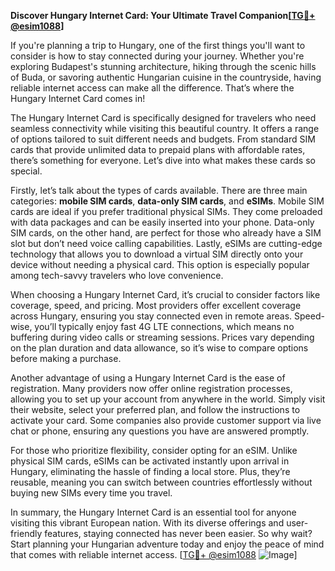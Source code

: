 **Discover Hungary Internet Card: Your Ultimate Travel Companion[[TG💪+ @esim1088](https://t.me/s/esim1088)]**

If you're planning a trip to Hungary, one of the first things you'll want to consider is how to stay connected during your journey. Whether you're exploring Budapest's stunning architecture, hiking through the scenic hills of Buda, or savoring authentic Hungarian cuisine in the countryside, having reliable internet access can make all the difference. That’s where the Hungary Internet Card comes in!

The Hungary Internet Card is specifically designed for travelers who need seamless connectivity while visiting this beautiful country. It offers a range of options tailored to suit different needs and budgets. From standard SIM cards that provide unlimited data to prepaid plans with affordable rates, there’s something for everyone. Let’s dive into what makes these cards so special.

Firstly, let’s talk about the types of cards available. There are three main categories: **mobile SIM cards**, **data-only SIM cards**, and **eSIMs**. Mobile SIM cards are ideal if you prefer traditional physical SIMs. They come preloaded with data packages and can be easily inserted into your phone. Data-only SIM cards, on the other hand, are perfect for those who already have a SIM slot but don’t need voice calling capabilities. Lastly, eSIMs are cutting-edge technology that allows you to download a virtual SIM directly onto your device without needing a physical card. This option is especially popular among tech-savvy travelers who love convenience.

When choosing a Hungary Internet Card, it’s crucial to consider factors like coverage, speed, and pricing. Most providers offer excellent coverage across Hungary, ensuring you stay connected even in remote areas. Speed-wise, you’ll typically enjoy fast 4G LTE connections, which means no buffering during video calls or streaming sessions. Prices vary depending on the plan duration and data allowance, so it’s wise to compare options before making a purchase.

Another advantage of using a Hungary Internet Card is the ease of registration. Many providers now offer online registration processes, allowing you to set up your account from anywhere in the world. Simply visit their website, select your preferred plan, and follow the instructions to activate your card. Some companies also provide customer support via live chat or phone, ensuring any questions you have are answered promptly.

For those who prioritize flexibility, consider opting for an eSIM. Unlike physical SIM cards, eSIMs can be activated instantly upon arrival in Hungary, eliminating the hassle of finding a local store. Plus, they’re reusable, meaning you can switch between countries effortlessly without buying new SIMs every time you travel.

In summary, the Hungary Internet Card is an essential tool for anyone visiting this vibrant European nation. With its diverse offerings and user-friendly features, staying connected has never been easier. So why wait? Start planning your Hungarian adventure today and enjoy the peace of mind that comes with reliable internet access. [[TG💪+ @esim1088](https://t.me/s/esim1088) ![Image](https://i.postimg.cc/Y0z9fWf4/image.png)]